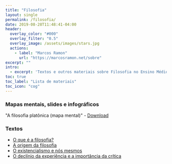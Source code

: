 ```yaml
---
title: "Filosofia"
layout: single
permalink: /filosofia/
date: 2019-08-28T11:48:41-04:00
header:
  overlay_color: "#000"
  overlay_filter: "0.5"
  overlay_image: /assets/images/stars.jpg
  actions:
    - label: "Marcos Ramon"
      url: "https://marcosramon.net/sobre"
excerpt: ""
intro: 
  - excerpt: 'Textos e outros materiais sobre Filosofia no Ensino Médio, produzidos por mim para as turmas do Ensino Médio do IFB/Campus Brasília.'
toc: true
toc_label: "Lista de materiais"
toc_icon: "cog"
---
```


### Mapas mentais, slides e infográficos

"A filosofia platônica (mapa mental)" - [Download](https://drive.google.com/file/d/1Z_IfmBf3ADEe7b-_-TnMEBOBPqZDUZKD/view?usp=sharing)

### Textos
- [O que é a filosofia?](https://medium.com/marcosramon/o-que-%C3%A9-a-filosofia-5a310ad32fac)
- [A origem da filosofia](https://medium.com/marcosramon/a-origem-da-filosofia-6d2ffa6d017b)
- [O existencialismo e nós mesmos](https://medium.com/marcosramon/o-existencialismo-e-n%C3%B3s-mesmos-5fe9cc46e0e9?source=collection_home---4------2-----------------------)
- [O declínio da experiência e a importância da crítica](https://medium.com/marcosramon/o-decl%C3%ADnio-da-experi%C3%AAncia-e-a-import%C3%A2ncia-da-cr%C3%ADtica-ba9d0c41d66?source=collection_home---4------0-----------------------)
